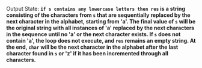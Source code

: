 Output State: **`if s contains any lowercase letters then res` is a string consisting of the characters from `s` that are sequentially replaced by the next character in the alphabet, starting from 'a'. The final value of `s` will be the original string with all instances of 'a' replaced by the next characters in the sequence until no 'a' or the next character exists. If `s` does not contain 'a', the loop does not execute, and `res` remains an empty string. At the end, `char` will be the next character in the alphabet after the last character found in `s` or 'z' if it has been incremented through all characters.**